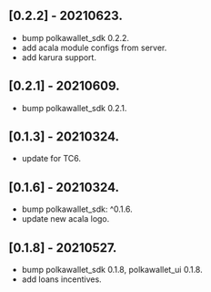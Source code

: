 ## [0.2.2] - 20210623.

* bump polkawallet_sdk 0.2.2.
* add acala module configs from server.
* add karura support.

## [0.2.1] - 20210609.

* bump polkawallet_sdk 0.2.1.

## [0.1.3] - 20210324.

* update for TC6.

## [0.1.6] - 20210324.

* bump polkawallet_sdk: ^0.1.6.
* update new acala logo.

## [0.1.8] - 20210527.

* bump polkawallet_sdk 0.1.8, polkawallet_ui 0.1.8.
* add loans incentives.
